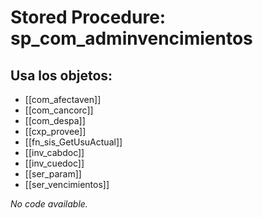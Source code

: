 # Stored Procedure: sp_com_adminvencimientos

## Usa los objetos:
- [[com_afectaven]]
- [[com_cancorc]]
- [[com_despa]]
- [[cxp_provee]]
- [[fn_sis_GetUsuActual]]
- [[inv_cabdoc]]
- [[inv_cuedoc]]
- [[ser_param]]
- [[ser_vencimientos]]

*No code available.*

